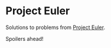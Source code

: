 # Project Euler

Solutions to problems from [Project Euler](https://projecteuler.net/).

Spoilers ahead!
